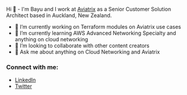 Hi 👋 - I'm Bayu and I work at [Aviatrix](https://aviatrix.com/) as a Senior Customer Solution Architect based in Auckland, New Zealand.

- 🔭 I’m currently working on Terraform modules on Aviatrix use cases
- 🌱 I’m currently learning AWS Advanced Networking Specialty and anything on cloud networking
- 👯 I’m looking to collaborate with other content creators
- 💬 Ask me about anything on Cloud Networking and Aviatrix

### Connect with me:
- [LinkedIn](https://www.linkedin.com/in/bayupw/)
- [Twitter](https://twitter.com/bayupw)
